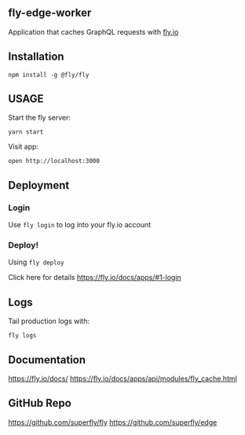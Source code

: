 ## fly-edge-worker

Application that caches GraphQL requests with [fly.io](https://fly.io/)

## Installation

```
npm install -g @fly/fly
```

## USAGE

Start the fly server:

```
yarn start
```

Visit app:

```
open http://localhost:3000
```

## Deployment

### Login

Use `fly login` to log into your fly.io account

### Deploy!

Using `fly deploy`

Click here for details
https://fly.io/docs/apps/#1-login

## Logs

Tail production logs with:

```
fly logs
```

## Documentation

https://fly.io/docs/
https://fly.io/docs/apps/api/modules/fly_cache.html

## GitHub Repo

https://github.com/superfly/fly
https://github.com/superfly/edge
